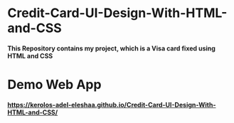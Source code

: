 # Credit-Card-UI-Design-With-HTML-and-CSS
#### This Repository contains my project, which is a Visa card fixed using HTML and CSS
# Demo Web App
#### https://kerolos-adel-eleshaa.github.io/Credit-Card-UI-Design-With-HTML-and-CSS/
